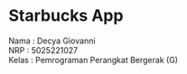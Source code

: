 # Starbucks App

Nama  : Decya Giovanni <br>
NRP   : 5025221027 <br>
Kelas : Pemrograman Perangkat Bergerak (G)
